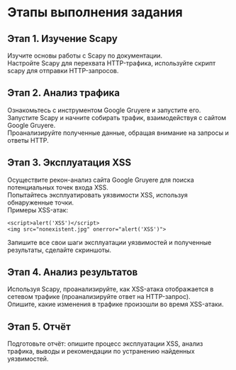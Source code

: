 # Этапы выполнения задания 

## Этап 1. Изучение Scapy  
Изучите основы работы с Scapy по документации.  
Настройте Scapy для перехвата HTTP-трафика, используйте скрипт scapy для отправки HTTP-запросов.  

## Этап 2. Анализ трафика  
Ознакомьтесь с инструментом Google Gruyere и запустите его.  
Запустите Scapy и начните собирать трафик, взаимодействуя с сайтом Google Gruyere.  
Проанализируйте полученные данные, обращая внимание на запросы и ответы HTTP.  

## Этап 3. Эксплуатация XSS  
Осуществите рекон-анализ сайта Google Gruyere для поиска потенциальных точек входа XSS.  
Попытайтесь эксплуатировать уязвимости XSS, используя обнаруженные точки.  
Примеры XSS-атак:  
```
<script>alert('XSS')</script>
<img src="nonexistent.jpg" onerror="alert('XSS')">
```
Запишите все свои шаги эксплуатации уязвимостей и полученные результаты, сделайте скриншоты.  

## Этап 4. Анализ результатов  
Используя Scapy, проанализируйте, как XSS-атака отображается в сетевом трафике (проанализируйте ответ на HTTP-запрос).  
Опишите, какие изменения в трафике произошли во время XSS-атаки.  

## Этап 5. Отчёт
Подготовьте отчёт: опишите процесс эксплуатации XSS, анализ трафика, выводы и рекомендации по устранению найденных уязвимостей.  
